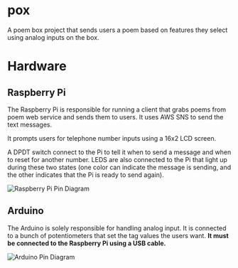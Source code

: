 # pox

A poem box project that sends users a poem based on features they select using analog inputs on the box.

# Hardware

## Raspberry Pi

The Raspberry Pi is responsible for running a client that grabs poems from poem web service and sends them to users. It uses AWS SNS to send the text messages. 

It prompts users for telephone number inputs using a 16x2 LCD screen.

A DPDT switch connect to the Pi to tell it when to send a message and when to reset for another number. LEDS are also connected to the Pi that light up during these two states (one color can indicate the message is sending, and the other indicates that the Pi is ready to send again).

![Raspberry Pi Pin Diagram](https://image.ibb.co/cPApO8/RPi_Sketch_bb.png)

## Arduino

The Arduino is solely responsible for handling analog input. It is connected to a bunch of potentiometers that set the tag values the users want. **It must be connected to the Raspberry Pi using a USB cable.**

![Arduino Pin Diagram](https://image.ibb.co/fzNxAo/Arduino_Sketch_bb.png)




